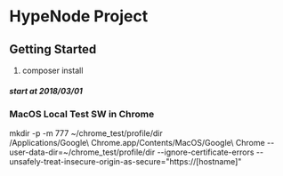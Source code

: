 # HypeNode Project

## Getting Started
1. composer install

##### start at 2018/03/01


### MacOS Local Test SW in Chrome
mkdir -p -m 777 ~/chrome_test/profile/dir  
/Applications/Google\ Chrome.app/Contents/MacOS/Google\ Chrome --user-data-dir=~/chrome_test/profile/dir --ignore-certificate-errors --unsafely-treat-insecure-origin-as-secure="https://[hostname]" 